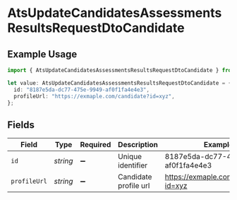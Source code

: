 # AtsUpdateCandidatesAssessmentsResultsRequestDtoCandidate

## Example Usage

```typescript
import { AtsUpdateCandidatesAssessmentsResultsRequestDtoCandidate } from "@stackone/stackone-client-ts/sdk/models/shared";

let value: AtsUpdateCandidatesAssessmentsResultsRequestDtoCandidate = {
  id: "8187e5da-dc77-475e-9949-af0f1fa4e4e3",
  profileUrl: "https://exmaple.com/candidate?id=xyz",
};
```

## Fields

| Field                                | Type                                 | Required                             | Description                          | Example                              |
| ------------------------------------ | ------------------------------------ | ------------------------------------ | ------------------------------------ | ------------------------------------ |
| `id`                                 | *string*                             | :heavy_minus_sign:                   | Unique identifier                    | 8187e5da-dc77-475e-9949-af0f1fa4e4e3 |
| `profileUrl`                         | *string*                             | :heavy_minus_sign:                   | Candidate profile url                | https://exmaple.com/candidate?id=xyz |